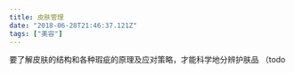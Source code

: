 ```yaml
---
title: 皮肤管理
date: "2018-06-28T21:46:37.121Z"
tags: ["美容"]
---
```


要了解皮肤的结构和各种瑕疵的原理及应对策略，才能科学地分辨护肤品
（todo
